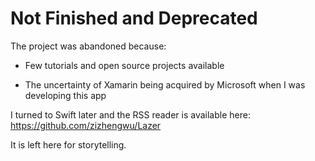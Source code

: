 # Not Finished and Deprecated

The project was abandoned because:

- Few tutorials and open source projects available

- The uncertainty of Xamarin being acquired by Microsoft when I was developing this app

I turned to Swift later and the RSS reader is available here: https://github.com/zizhengwu/Lazer

It is left here for storytelling. 
